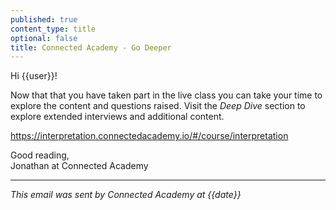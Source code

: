 ```yaml
---
published: true
content_type: title
optional: false
title: Connected Academy - Go Deeper
---
```

Hi {{user}}!

Now that that you have taken part in the live class you can take your time to explore the content and questions raised. Visit the *Deep Dive* section to explore extended interviews and additional content.

https://interpretation.connectedacademy.io/#/course/interpretation

Good reading,\
Jonathan at Connected Academy

----
_This email was sent by Connected Academy at {{date}}_
